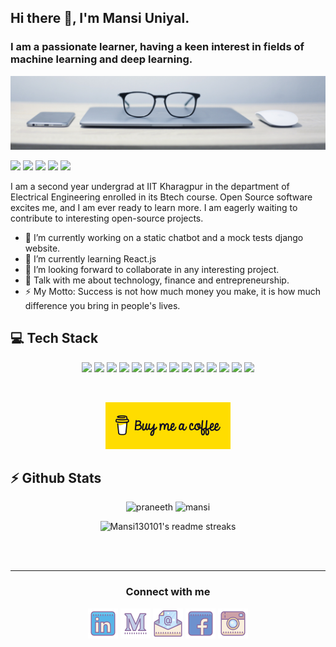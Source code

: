 ## Hi there 👋, I'm Mansi Uniyal.
### I am a passionate learner, having a keen interest in fields of machine learning and deep learning.
![cover photo](https://raw.githubusercontent.com/Mansi130101/Mansi130101/master/assets/cover.jpg)

<p>

![](https://visitor-badge.glitch.me/badge?page_id=Mansi130101.Mansi130101)
    <a href="https://github.com/Mansi130101/"><img src="https://img.shields.io/github/followers/Mansi130101?style=social"/></a>
    <a href="https://github.com/Mansi130101?tab=repositories"><img src="https://badges.frapsoft.com/os/v2/open-source.svg?v=103"/></a>
    <img src="https://img.shields.io/badge/OS-Ubuntu-dc143c"/>
    <a href="https://Mansi130101.github.io/"><img src="https://img.shields.io/website?down_color=lightgrey&down_message=down&up_color=%231e90ff&up_message=live&url=https%3A%2F%2FMansi130101.github.io%2F"/></a>
</p>



I am a second year undergrad at IIT Kharagpur in the department of Electrical Engineering enrolled in its Btech course. Open Source software excites me, and I am ever ready to learn more. I am eagerly waiting to contribute to interesting open-source projects.

- 🔭 I’m currently working on a static chatbot and a mock tests django website. 
- 🌱 I’m currently learning React.js 
- 👯 I’m looking forward to collaborate in any interesting project. 
- 💬 Talk with me about technology, finance and entrepreneurship. 
- ⚡ My Motto: Success is not how much money you make, it is how much difference you bring in people's lives. 





<h2><b>💻 Tech Stack</b></h2>
<p align="center">
<img src="https://img.shields.io/badge/python-3776AB.svg?&style=for-the-badge&logo=python&logoColor=white" height="25"/>
<!-- <img src="https://img.shields.io/badge/php-8892BF.svg?&style=for-the-badge&logo=php&logoColor=white" height="25"/> -->
<img src="https://img.shields.io/badge/javascript-F7DF1E.svg?&style=for-the-badge&logo=javascript&logoColor=white" height="25"/>
<img src="https://img.shields.io/badge/firebase-FFCA28.svg?&style=for-the-badge&logo=firebase&logoColor=white" height="25"/>
<img src="https://img.shields.io/badge/mysql-4479A1.svg?&style=for-the-badge&logo=mysql&logoColor=white" height="25"/>
<!-- <img src="https://img.shields.io/badge/xampp-FB7A24.svg?&style=for-the-badge&logo=xampp&logoColor=white" height="25"/> -->
<img src="https://img.shields.io/badge/jupyter-F3631D.svg?&style=for-the-badge&logo=jupyter&logoColor=white" height="25"/>
<!-- <img src="https://img.shields.io/badge/anaconda-42B029.svg?&style=for-the-badge&logo=anaconda&logoColor=white" height="25"/> -->
<img src="https://img.shields.io/badge/ubuntu-42B029.svg?&style=for-the-badge&logo=ubuntu&logoColor=white" height="25"/>
<img src="https://img.shields.io/badge/VS%20Code-007ACC.svg?&style=for-the-badge&logo=visual-studio-code&logoColor=white" height="25"/>
<!-- <img src="https://img.shields.io/badge/opera-FF1B2D.svg?&style=for-the-badge&logo=opera&logoColor=white" height="25"/> -->
<img src="https://img.shields.io/badge/git%20&%20github-FF9800.svg?&style=for-the-badge&logo=git&logoColor=white" height="25"/>
<!-- <img src="https://img.shields.io/badge/edge-0078D7.svg?&style=for-the-badge&logo=microsoft-edge&logoColor=white" height="25"/> -->
<!-- <img src="https://img.shields.io/badge/Laravel-FF2D20.svg?&style=for-the-badge&logo=laravel&logoColor=white" height="25"/>
<img src="https://img.shields.io/badge/Flask-000000.svg?&style=for-the-badge&logo=flask&logoColor=white" height="25"/>
<img src="https://img.shields.io/badge/latex-008080.svg?&style=for-the-badge&logo=latex&logoColor=white" height="25"/> -->
<img src="https://img.shields.io/badge/electron-0078D7.svg?&style=for-the-badge&logo=electron&logoColor=white" height="25"/>
<img src="https://img.shields.io/badge/react-FF2D20.svg?&style=for-the-badge&logo=react&logoColor=white" height="25"/>
<img src="https://img.shields.io/badge/Flutter-000000.svg?&style=for-the-badge&logo=flutter&logoColor=white" height="25"/>
<img src="https://img.shields.io/badge/Bootstrap-008080.svg?&style=for-the-badge&logo=bootstrap&logoColor=white" height="25"/>
<img src="https://img.shields.io/badge/sqlite-7CBEE4.svg?&style=for-the-badge&logo=sqlite&logoColor=white" height="25"/>
<img src="https://img.shields.io/badge/Django-092D1F.svg?&style=for-the-badge&logo=Django&logoColor=white" height="25"/>
</p>

<br/>
<p align="center">
    <a href="https://www.buymeacoffee.com/mansi" ><img width="200px" src="https://raw.githubusercontent.com/Mansi130101/Mansi130101/master/assets/BMC.svg" alt="mansi | bmc"/><a>
</p>


<h2><b>⚡ Github Stats</b></h2>
<p align="center">
    <img height="180em" src="https://github-readme-stats.vercel.app/api?username=Mansi130101&count_private=true&show_icons=true&theme=vue&include_all_commits=true" alt="praneeth"/>
    <img height="180em" src="https://github-readme-stats.vercel.app/api/top-langs/?username=Mansi130101&theme=vue&hide=css,tcl,html" alt="mansi" />
</p>

<p align="center">
  <img src="https://github-readme-streak-stats.herokuapp.com/?user=Mansi130101&theme=tokyonight_duo&hide_border=false" alt="Mansi130101's readme streaks" />
</p>

<br/><br/>
<hr>

<!--from img.icons8.com/dusk/48/000000/name.png-->
<div>
<h3 align="center">Connect with me</h3>
<p align="center">
  <a href= "https://www.linkedin.com/in/mansi-uniyal-053158176/"><img src="https://raw.githubusercontent.com/Mansi130101/Mansi130101/master/assets/linkedin.png"/></a>
  <a href= ""><img src="https://raw.githubusercontent.com/Mansi130101/Mansi130101/master/assets/medium-new.png"/></a>
  <a href= "mailto:mansiuniyal130101@gmail.com"><img src="https://raw.githubusercontent.com/Mansi130101/Mansi130101/master/assets/email.png"/></a>
  <a href= "https://www.facebook.com/praneeth.reddy.3557440/"><img src="https://raw.githubusercontent.com/Mansi130101/Mansi130101/master/assets/facebook.png"/></a>
  <a href= "https://instagram.com/praneeth__rdy"><img src="https://raw.githubusercontent.com/Mansi130101/Mansi130101/master/assets/instagram.png"/></a>
</p>
</div>
